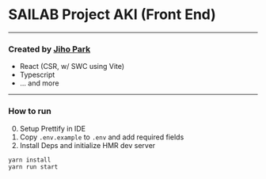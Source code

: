 # SAILAB Project AKI (Front End)

---
### Created by [Jiho Park](jihopark7777@kaist.ac.kr)
- React (CSR, w/ SWC using Vite)
- Typescript
- ... and more
---

### How to run
0. Setup Prettify in IDE
1. Copy `.env.example` to `.env` and add required fields
2. Install Deps and initialize HMR dev server
```shell
yarn install
yarn run start
```